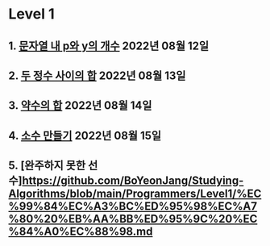 # Level 1

## 1. [문자열 내 p와 y의 개수](https://github.com/BoYeonJang/Studying-Algorithms/blob/main/Programmers/Level1/%EB%AC%B8%EC%9E%90%EC%97%B4%20%EB%82%B4%20p%EC%99%80%20y%EC%9D%98%20%EA%B0%9C%EC%88%98.md) 2022년 08월 12일

## 2. [두 정수 사이의 합](https://github.com/BoYeonJang/Studying-Algorithms/blob/main/Programmers/Level1/%EB%91%90%20%EC%A0%95%EC%88%98%20%EC%82%AC%EC%9D%B4%EC%9D%98%20%ED%95%A9.md) 2022년 08월 13일

## 3. [약수의 합](https://github.com/BoYeonJang/Studying-Algorithms/blob/main/Programmers/Level1/%EC%95%BD%EC%88%98%EC%9D%98%20%ED%95%A9.md) 2022년 08월 14일

## 4. [소수 만들기](https://github.com/BoYeonJang/Studying-Algorithms/blob/main/Programmers/Level1/%EC%86%8C%EC%88%98%20%EB%A7%8C%EB%93%A4%EA%B8%B0.md) 2022년 08월 15일

## 5. [완주하지 못한 선수]https://github.com/BoYeonJang/Studying-Algorithms/blob/main/Programmers/Level1/%EC%99%84%EC%A3%BC%ED%95%98%EC%A7%80%20%EB%AA%BB%ED%95%9C%20%EC%84%A0%EC%88%98.md
